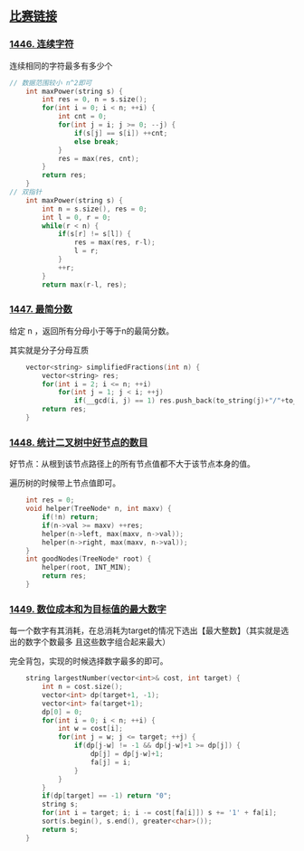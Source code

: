 ## [比赛链接](https://leetcode-cn.com/contest/biweekly-contest-26/)

### [1446. 连续字符](https://leetcode-cn.com/problems/consecutive-characters/)

连续相同的字符最多有多少个

```c++
// 数据范围较小 n^2即可
    int maxPower(string s) {
        int res = 0, n = s.size();
        for(int i = 0; i < n; ++i) {
            int cnt = 0;
            for(int j = i; j >= 0; --j) {
                if(s[j] == s[i]) ++cnt;
                else break;
            }
            res = max(res, cnt);
        }
        return res;
    }
// 双指针
    int maxPower(string s) {
        int n = s.size(), res = 0;
        int l = 0, r = 0;
        while(r < n) {
            if(s[r] != s[l]) {
                res = max(res, r-l);
                l = r;
            }
            ++r;
        }
        return max(r-l, res);
```


### [1447. 最简分数](https://leetcode-cn.com/problems/simplified-fractions/)

给定 n ，返回所有分母小于等于n的最简分数。

其实就是分子分母互质

```c++
    vector<string> simplifiedFractions(int n) {
        vector<string> res;
        for(int i = 2; i <= n; ++i)
            for(int j = 1; j < i; ++j)
                if(__gcd(i, j) == 1) res.push_back(to_string(j)+"/"+to_string(i));
        return res;
    }
```

### [1448. 统计二叉树中好节点的数目](https://leetcode-cn.com/problems/count-good-nodes-in-binary-tree/)

好节点：从根到该节点路径上的所有节点值都不大于该节点本身的值。

遍历树的时候带上节点值即可。

```c++
    int res = 0;
    void helper(TreeNode* n, int maxv) {
        if(!n) return;
        if(n->val >= maxv) ++res;
        helper(n->left, max(maxv, n->val));
        helper(n->right, max(maxv, n->val));
    }
    int goodNodes(TreeNode* root) {
        helper(root, INT_MIN);
        return res;
    }
```

### [1449. 数位成本和为目标值的最大数字](https://leetcode-cn.com/problems/form-largest-integer-with-digits-that-add-up-to-target/)

每一个数字有其消耗，在总消耗为target的情况下选出【最大整数】（其实就是选出的数字个数最多 且这些数字组合起来最大）

完全背包，实现的时候选择数字最多的即可。

```c++
    string largestNumber(vector<int>& cost, int target) {
        int n = cost.size();
        vector<int> dp(target+1, -1);
        vector<int> fa(target+1);
        dp[0] = 0;
        for(int i = 0; i < n; ++i) {
            int w = cost[i];
            for(int j = w; j <= target; ++j) {
                if(dp[j-w] != -1 && dp[j-w]+1 >= dp[j]) {
                    dp[j] = dp[j-w]+1;
                    fa[j] = i;
                }
            }
        }
        if(dp[target] == -1) return "0";
        string s;
        for(int i = target; i; i -= cost[fa[i]]) s += '1' + fa[i];
        sort(s.begin(), s.end(), greater<char>());
        return s;
    }
```
